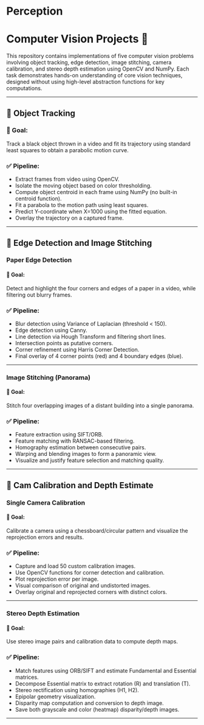 # Perception
# Computer Vision Projects 🚀

This repository contains implementations of five computer vision problems involving object tracking, edge detection, image stitching, camera calibration, and stereo depth estimation using OpenCV and NumPy. Each task demonstrates hands-on understanding of core vision techniques, designed without using high-level abstraction functions for key computations.

---

## 📌 Object Tracking

### 🎯 Goal:
Track a black object thrown in a video and fit its trajectory using standard least squares to obtain a parabolic motion curve.

### ✅ Pipeline:
- Extract frames from video using OpenCV.
- Isolate the moving object based on color thresholding.
- Compute object centroid in each frame using NumPy (no built-in centroid function).
- Fit a parabola to the motion path using least squares.
- Predict Y-coordinate when X=1000 using the fitted equation.
- Overlay the trajectory on a captured frame.

---

## 🧭 Edge Detection and Image Stitching

### Paper Edge Detection

#### 🎯 Goal:
Detect and highlight the four corners and edges of a paper in a video, while filtering out blurry frames.

### ✅ Pipeline:
- Blur detection using Variance of Laplacian (threshold < 150).
- Edge detection using Canny.
- Line detection via Hough Transform and filtering short lines.
- Intersection points as putative corners.
- Corner refinement using Harris Corner Detection.
- Final overlay of 4 corner points (red) and 4 boundary edges (blue).

---

### Image Stitching (Panorama)

#### 🎯 Goal:
Stitch four overlapping images of a distant building into a single panorama.

### ✅ Pipeline:
- Feature extraction using SIFT/ORB.
- Feature matching with RANSAC-based filtering.
- Homography estimation between consecutive pairs.
- Warping and blending images to form a panoramic view.
- Visualize and justify feature selection and matching quality.

---

## 🎥 Cam Calibration and Depth Estimate

### Single Camera Calibration

#### 🎯 Goal:
Calibrate a camera using a chessboard/circular pattern and visualize the reprojection errors and results.

### ✅ Pipeline:
- Capture and load 50 custom calibration images.
- Use OpenCV functions for corner detection and calibration.
- Plot reprojection error per image.
- Visual comparison of original and undistorted images.
- Overlay original and reprojected corners with distinct colors.

---

### Stereo Depth Estimation

#### 🎯 Goal:
Use stereo image pairs and calibration data to compute depth maps.

### ✅ Pipeline:
- Match features using ORB/SIFT and estimate Fundamental and Essential matrices.
- Decompose Essential matrix to extract rotation (R) and translation (T).
- Stereo rectification using homographies (H1, H2).
- Epipolar geometry visualization.
- Disparity map computation and conversion to depth image.
- Save both grayscale and color (heatmap) disparity/depth images.

---


